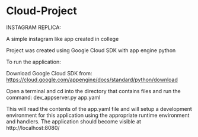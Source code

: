 # Cloud-Project
INSTAGRAM REPLICA:


A simple instagram like app created in college

Project was created using Google Cloud SDK with app engine python

To run the application:

Download Google Cloud SDK from: https://cloud.google.com/appengine/docs/standard/python/download

Open a terminal and cd into the directory that contains files and run the command: dev_appserver.py app.yaml

This will read the contents of the app.yaml file and will
setup a development environment for this application using the appropriate runtime environment and handlers. The application should become visible
at
http://localhost:8080/
